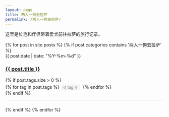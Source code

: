 ```yaml
---
layout: page
title: 两人一狗去拉萨
permalink: /两人一狗去拉萨/
---
```


这里是位毛和伴侣带着爱犬前往拉萨的旅行记录。

<ul class="post-list">
  {% for post in site.posts %}
    {% if post.categories contains '两人一狗去拉萨' %}
      <li>
        <span class="post-meta">{{ post.date | date: "%Y-%m-%d" }}</span>
        <h3>
          <a class="post-link" href="{{ post.url | relative_url }}">{{ post.title }}</a>
        </h3>
        {% if post.tags.size > 0 %}
          <div class="post-tags">
            {% for tag in post.tags %}
              <span class="post-tag">{{ tag }}</span>
            {% endfor %}
          </div>
        {% endif %}
      </li>
    {% endif %}
  {% endfor %}
</ul>

<style>
  .post-list {
    list-style: none;
    padding: 0;
  }
  .post-list li {
    margin-bottom: 20px;
    border-bottom: 1px solid #eee;
    padding-bottom: 15px;
  }
  .post-tags {
    margin-top: 5px;
  }
  .post-tag {
    display: inline-block;
    background: #f5f5f5;
    padding: 2px 8px;
    margin-right: 5px;
    border-radius: 3px;
    font-size: 12px;
    color: #777;
  }
</style> 